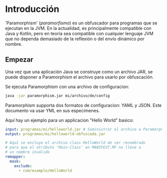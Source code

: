 # Introducción

'Paramorphism' (*paramorfismo*) es un obfuscador para programas que se ejecutan en la JVM. En la actualidad, es principalmente compatible con Java y Kotlin, pero en teoría sea compatible con cualquier lenguaje JVM que no dependa demasiado de la reflexión o del envío dinámico por nombre.

## Empezar

Una vez que una aplicación Java se construye como un archivo JAR, se puede disponer a Paramorphism el archivo para usarlo por obfuscación.

Se ejecuta Paramorphism con una archivo de configuracion:

```sh
java -jar paramorphism.jar mi/archivo/de/config
```

Paramorphism supporta dos formatos de configuracion: YAML y JSON. Este documento va usar YML en sus especimenes.

Aquí hay un ejemplo para un applicacion "Hello World" basico:

```yml
input: programas/mi/helloworld.jar # Suministrar el archivo a Paramorphism
output: programas/mi/helloworld-obfuscada.jar

# Aquí se excluye el archivo class HelloWorld de ser renombrado
# para que el atributo 'Main-Class' en MANIFEST.MF no lleve a
# un nombre inválido
remapper:
  mask:
    exclude:
      - com/example/HelloWorld
```
